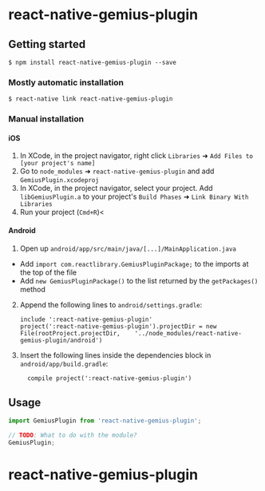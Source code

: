 # react-native-gemius-plugin

## Getting started

`$ npm install react-native-gemius-plugin --save`

### Mostly automatic installation

`$ react-native link react-native-gemius-plugin`

### Manual installation


#### iOS

1. In XCode, in the project navigator, right click `Libraries` ➜ `Add Files to [your project's name]`
2. Go to `node_modules` ➜ `react-native-gemius-plugin` and add `GemiusPlugin.xcodeproj`
3. In XCode, in the project navigator, select your project. Add `libGemiusPlugin.a` to your project's `Build Phases` ➜ `Link Binary With Libraries`
4. Run your project (`Cmd+R`)<

#### Android

1. Open up `android/app/src/main/java/[...]/MainApplication.java`
  - Add `import com.reactlibrary.GemiusPluginPackage;` to the imports at the top of the file
  - Add `new GemiusPluginPackage()` to the list returned by the `getPackages()` method
2. Append the following lines to `android/settings.gradle`:
  	```
  	include ':react-native-gemius-plugin'
  	project(':react-native-gemius-plugin').projectDir = new File(rootProject.projectDir, 	'../node_modules/react-native-gemius-plugin/android')
  	```
3. Insert the following lines inside the dependencies block in `android/app/build.gradle`:
  	```
      compile project(':react-native-gemius-plugin')
  	```


## Usage
```javascript
import GemiusPlugin from 'react-native-gemius-plugin';

// TODO: What to do with the module?
GemiusPlugin;
```
# react-native-gemius-plugin
